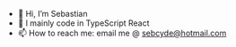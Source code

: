 - 👋 Hi, I’m Sebastian
- 🌱 I mainly code in TypeScript React
- 📫 How to reach me: email me @ sebcyde@hotmail.com

<!---
sebcyde/sebcyde is a ✨ special ✨ repository because its `README.md` (this file) appears on your GitHub profile.
You can click the Preview link to take a look at your changes.
--->
